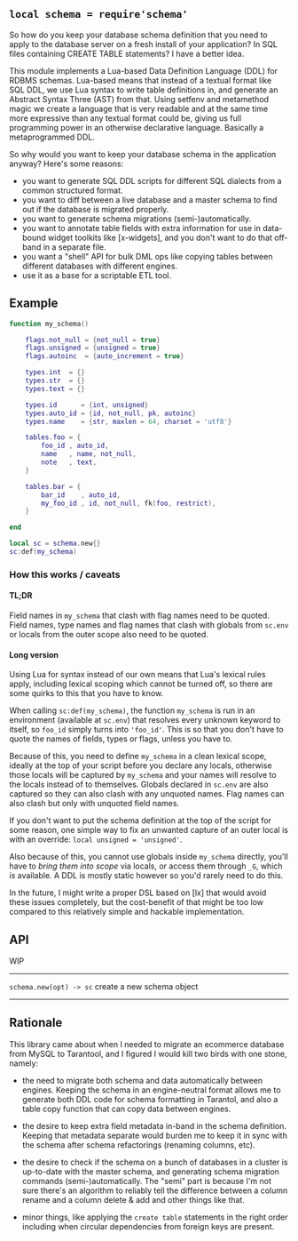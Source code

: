 
## `local schema = require'schema'`

So how do you keep your database schema definition that you need to apply
to the database server on a fresh install of your application? In SQL files
containing CREATE TABLE statements? I have a better idea.

This module implements a Lua-based Data Definition Language (DDL) for RDBMS
schemas. Lua-based means that instead of a textual format like SQL DDL,
we use Lua syntax to write table definitions in, and generate an Abstract
Syntax Three (AST) from that. Using setfenv and metamethod magic we create
a language that is very readable and at the same time more expressive than
any textual format could be, giving us full programming power in an otherwise
declarative language. Basically a metaprogrammed DDL.

So why would you want to keep your database schema in the application anyway?
Here's some reasons:

* you want to generate SQL DDL scripts for different SQL dialects
from a common structured format.
* you want to diff between a live database and a master schema to find out
if the database is migrated properly.
* you want to generate schema migrations (semi-)automatically.
* you want to annotate table fields with extra information for use in
data-bound widget toolkits like [x-widgets], and you don't want to do that
off-band in a separate file.
* you want a "shell" API for bulk DML ops like copying tables between
different databases with different engines.
* use it as a base for a scriptable ETL tool.

## Example

```lua
function my_schema()

	flags.not_null = {not_null = true}
	flags.unsigned = {unsigned = true}
	flags.autoinc  = {auto_increment = true}

	types.int  = {}
	types.str  = {}
	types.text = {}

	types.id      = {int, unsigned}
	types.auto_id = {id, not_null, pk, autoinc}
	types.name    = {str, maxlen = 64, charset = 'utf8'}

	tables.foo = {
		foo_id , auto_id,
		name   , name, not_null,
		note   , text,
	}

	tables.bar = {
		bar_id    , auto_id,
		my_foo_id , id, not_null, fk(foo, restrict),
	}

end

local sc = schema.new{}
sc:def(my_schema)
```

### How this works / caveats



#### TL;DR

Field names in `my_schema` that clash with flag names need to be quoted.
Field names, type names and flag names that clash with globals from `sc.env`
or locals from the outer scope also need to be quoted.

#### Long version

Using Lua for syntax instead of our own means that Lua's lexical rules apply,
including lexical scoping which cannot be turned off, so there are some
quirks to this that you have to know.

When calling `sc:def(my_schema)`, the function `my_schema` is run in an
environment (available at `sc.env`) that resolves every unknown keyword
to itself, so `foo_id` simply turns into `'foo_id'`. This is so that you
don't have to quote the names of fields, types or flags, unless you have to.

Because of this, you need to define `my_schema` in a clean lexical scope,
ideally at the top of your script before you declare any locals, otherwise
those locals will be captured by `my_schema` and your names will resolve to
the locals instead of to themselves. Globals declared in `sc.env` are also
captured so they can also clash with any unquoted names. Flag names can
also clash but only with unquoted field names.

If you don't want to put the schema definition at the top of the script
for some reason, one simple way to fix an unwanted capture of an outer local
is with an override: `local unsigned = 'unsigned'`.

Also because of this, you cannot use globals inside `my_schema` directly,
you'll have to _bring them into scope_ via locals, or access them through
`_G`, which _is_ available. A DDL is mostly static however so you'd rarely
need to do this.

In the future, I might write a proper DSL based on [lx] that would avoid
these issues completely, but the cost-benefit of that might be too low
compared to this relatively simple and hackable implementation.

## API

<warn>WIP</warn>

--------------------------------- -------------------------------------------
`schema.new(opt) -> sc`           create a new schema object
--------------------------------- -------------------------------------------

## Rationale

This library came about when I needed to migrate an ecommerce database
from MySQL to Tarantool, and I figured I would kill two birds with
one stone, namely:

* the need to migrate both schema and data automatically between engines.
Keeping the schema in an engine-neutral format allows me to generate both
DDL code for schema formatting in Tarantol, and also a table copy function
that can copy data between engines.

* the desire to keep extra field metadata in-band in the schema definition.
Keeping that metadata separate would burden me to keep it in sync with the
schema after schema refactorings (renaming columns, etc).

* the desire to check if the schema on a bunch of databases in a cluster
is up-to-date with the master schema, and generating schema migration
commands (semi-)automatically. The "semi" part is because I'm not sure
there's an algorithm to reliably tell the difference between a column
rename and a column delete & add and other things like that.

* minor things, like applying the `create table` statements in the right
order including when circular dependencies from foreign keys are present.
